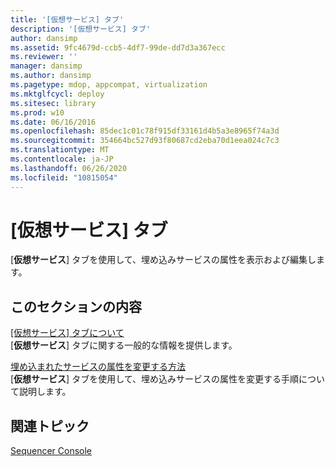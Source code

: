 ```yaml
---
title: '[仮想サービス] タブ'
description: '[仮想サービス] タブ'
author: dansimp
ms.assetid: 9fc4679d-ccb5-4df7-99de-dd7d3a367ecc
ms.reviewer: ''
manager: dansimp
ms.author: dansimp
ms.pagetype: mdop, appcompat, virtualization
ms.mktglfcycl: deploy
ms.sitesec: library
ms.prod: w10
ms.date: 06/16/2016
ms.openlocfilehash: 85dec1c01c78f915df33161d4b5a3e8965f74a3d
ms.sourcegitcommit: 354664bc527d93f80687cd2eba70d1eea024c7c3
ms.translationtype: MT
ms.contentlocale: ja-JP
ms.lasthandoff: 06/26/2020
ms.locfileid: "10815054"
---
```

# [仮想サービス] タブ


[**仮想サービス**] タブを使用して、埋め込みサービスの属性を表示および編集します。

## このセクションの内容


<a href="" id="about-the-virtual-services-tab"></a>[[仮想サービス] タブについて](about-the-virtual-services-tab.md)  
[**仮想サービス**] タブに関する一般的な情報を提供します。

<a href="" id="how-to-modify-attributes-of-embedded-services"></a>[埋め込まれたサービスの属性を変更する方法](how-to-modify-attributes-of-embedded-services.md)  
[**仮想サービス**] タブを使用して、埋め込みサービスの属性を変更する手順について説明します。

## 関連トピック


[Sequencer Console](sequencer-console.md)

 

 






